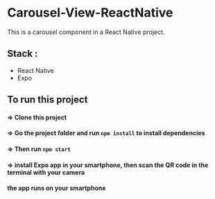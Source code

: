 # Carousel-View-ReactNative

This is a carousel component in a React Native project.

## Stack :

  - React Native
  - Expo

## To run this project

#### => Clone this project 

#### => Go the project folder and run `npm install` to install dependencies

#### => Then run `npm start`

#### => install Expo app in your smartphone, then scan the QR code in the terminal with your camera

#### the app runs on your smartphone
